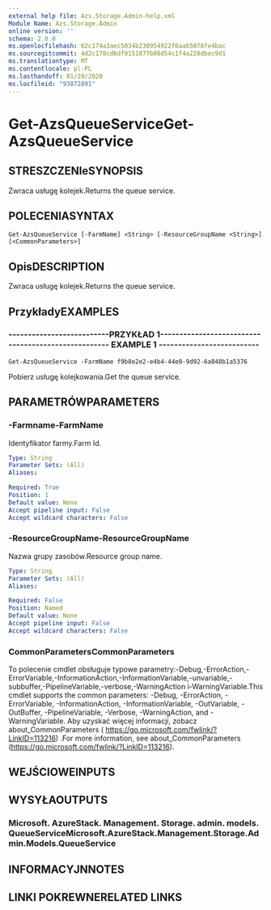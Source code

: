 ```yaml
---
external help file: Azs.Storage.Admin-help.xml
Module Name: Azs.Storage.Admin
online version: ''
schema: 2.0.0
ms.openlocfilehash: 62c174a3aec5034b230954922f6aab5078fe4bac
ms.sourcegitcommit: 4d2c178cd6df9151877b08d54c1f4a228dbec9d1
ms.translationtype: MT
ms.contentlocale: pl-PL
ms.lasthandoff: 01/29/2020
ms.locfileid: "93872891"
---
```

# <span data-ttu-id="b99b4-101">Get-AzsQueueService</span><span class="sxs-lookup"><span data-stu-id="b99b4-101">Get-AzsQueueService</span></span>

## <span data-ttu-id="b99b4-102">STRESZCZENIe</span><span class="sxs-lookup"><span data-stu-id="b99b4-102">SYNOPSIS</span></span>
<span data-ttu-id="b99b4-103">Zwraca usługę kolejek.</span><span class="sxs-lookup"><span data-stu-id="b99b4-103">Returns the queue service.</span></span>

## <span data-ttu-id="b99b4-104">POLECENIA</span><span class="sxs-lookup"><span data-stu-id="b99b4-104">SYNTAX</span></span>

```
Get-AzsQueueService [-FarmName] <String> [-ResourceGroupName <String>] [<CommonParameters>]
```

## <span data-ttu-id="b99b4-105">Opis</span><span class="sxs-lookup"><span data-stu-id="b99b4-105">DESCRIPTION</span></span>
<span data-ttu-id="b99b4-106">Zwraca usługę kolejek.</span><span class="sxs-lookup"><span data-stu-id="b99b4-106">Returns the queue service.</span></span>

## <span data-ttu-id="b99b4-107">Przykłady</span><span class="sxs-lookup"><span data-stu-id="b99b4-107">EXAMPLES</span></span>

### <span data-ttu-id="b99b4-108">--------------------------PRZYKŁAD 1--------------------------</span><span class="sxs-lookup"><span data-stu-id="b99b4-108">-------------------------- EXAMPLE 1 --------------------------</span></span>
```
Get-AzsQueueService -FarmName f9b8e2e2-e4b4-44e0-9d92-6a848b1a5376
```

<span data-ttu-id="b99b4-109">Pobierz usługę kolejkowania.</span><span class="sxs-lookup"><span data-stu-id="b99b4-109">Get the queue service.</span></span>

## <span data-ttu-id="b99b4-110">PARAMETRÓW</span><span class="sxs-lookup"><span data-stu-id="b99b4-110">PARAMETERS</span></span>

### <span data-ttu-id="b99b4-111">-Farmname</span><span class="sxs-lookup"><span data-stu-id="b99b4-111">-FarmName</span></span>
<span data-ttu-id="b99b4-112">Identyfikator farmy.</span><span class="sxs-lookup"><span data-stu-id="b99b4-112">Farm Id.</span></span>

```yaml
Type: String
Parameter Sets: (All)
Aliases: 

Required: True
Position: 1
Default value: None
Accept pipeline input: False
Accept wildcard characters: False
```

### <span data-ttu-id="b99b4-113">-ResourceGroupName</span><span class="sxs-lookup"><span data-stu-id="b99b4-113">-ResourceGroupName</span></span>
<span data-ttu-id="b99b4-114">Nazwa grupy zasobów.</span><span class="sxs-lookup"><span data-stu-id="b99b4-114">Resource group name.</span></span>

```yaml
Type: String
Parameter Sets: (All)
Aliases: 

Required: False
Position: Named
Default value: None
Accept pipeline input: False
Accept wildcard characters: False
```

### <span data-ttu-id="b99b4-115">CommonParameters</span><span class="sxs-lookup"><span data-stu-id="b99b4-115">CommonParameters</span></span>
<span data-ttu-id="b99b4-116">To polecenie cmdlet obsługuje typowe parametry:-Debug,-ErrorAction,-ErrorVariable,-InformationAction,-InformationVariable,-unvariable,-subbuffer,-PipelineVariable,-verbose,-WarningAction i-WarningVariable.</span><span class="sxs-lookup"><span data-stu-id="b99b4-116">This cmdlet supports the common parameters: -Debug, -ErrorAction, -ErrorVariable, -InformationAction, -InformationVariable, -OutVariable, -OutBuffer, -PipelineVariable, -Verbose, -WarningAction, and -WarningVariable.</span></span> <span data-ttu-id="b99b4-117">Aby uzyskać więcej informacji, zobacz about_CommonParameters ( https://go.microsoft.com/fwlink/?LinkID=113216) .</span><span class="sxs-lookup"><span data-stu-id="b99b4-117">For more information, see about_CommonParameters (https://go.microsoft.com/fwlink/?LinkID=113216).</span></span>

## <span data-ttu-id="b99b4-118">WEJŚCIOWE</span><span class="sxs-lookup"><span data-stu-id="b99b4-118">INPUTS</span></span>

## <span data-ttu-id="b99b4-119">WYSYŁA</span><span class="sxs-lookup"><span data-stu-id="b99b4-119">OUTPUTS</span></span>

### <span data-ttu-id="b99b4-120">Microsoft. AzureStack. Management. Storage. admin. models. QueueService</span><span class="sxs-lookup"><span data-stu-id="b99b4-120">Microsoft.AzureStack.Management.Storage.Admin.Models.QueueService</span></span>

## <span data-ttu-id="b99b4-121">INFORMACYJN</span><span class="sxs-lookup"><span data-stu-id="b99b4-121">NOTES</span></span>

## <span data-ttu-id="b99b4-122">LINKI POKREWNE</span><span class="sxs-lookup"><span data-stu-id="b99b4-122">RELATED LINKS</span></span>

